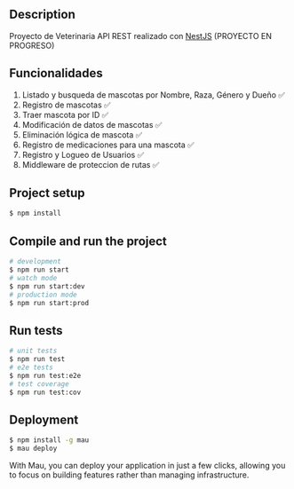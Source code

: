 ## Description

Proyecto de Veterinaria API REST realizado con [NestJS](https://nestjs.com/)
(PROYECTO EN PROGRESO)

## Funcionalidades

1. Listado y busqueda de mascotas por Nombre, Raza, Género y Dueño ✅
2. Registro de mascotas ✅
3. Traer mascota por ID ✅
4. Modificación de datos de mascotas ✅
5. Eliminación lógica de mascota ✅
6. Registro de medicaciones para una mascota ✅
7. Registro y Logueo de Usuarios ✅
8. Middleware de proteccion de rutas ✅

## Project setup

```bash
$ npm install
```

## Compile and run the project

```bash
# development
$ npm run start
# watch mode
$ npm run start:dev
# production mode
$ npm run start:prod
```

## Run tests

```bash
# unit tests
$ npm run test
# e2e tests
$ npm run test:e2e
# test coverage
$ npm run test:cov
```

## Deployment

```bash
$ npm install -g mau
$ mau deploy
```

With Mau, you can deploy your application in just a few clicks, allowing you to focus on building features rather than managing infrastructure.
